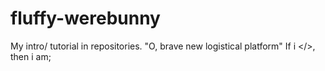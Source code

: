# fluffy-werebunny
My intro/ tutorial in repositories. "O, brave new logistical platform"
If i </>, then i am;
